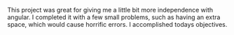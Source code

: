 This project was great for giving me a little bit more independence with angular. I completed it with a few small problems, such as having an extra space, which would cause horrific errors. I accomplished todays objectives.
